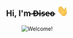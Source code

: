 <div align="center">
<h2> Hi, I'm  ̶D̶i̶s̶e̶o̶   <img src="https://github.com/ABSphreak/ABSphreak/blob/master/gifs/Hi.gif" width="30px"></h2>

</div>

<div align="center" width="50">

<img src="https://github.com/D1se0/D1se0/assets/164921056/b05208a4-9a96-443e-a908-545af8dac192" alt="Welcome!" width="300"/>

</div>
<!--
**D1se0/D1se0** is a ✨ _special_ ✨ repository because its `README.md` (this file) appears on your GitHub profile.

Here are some ideas to get you started:

- 🔭 I’m currently working on ...
- 🌱 I’m currently learning ...
- 👯 I’m looking to collaborate on ...
- 🤔 I’m looking for help with 
...
- 💬 Ask me about ...
- 📫 How to reach me: ...
- 😄 Pronouns: ...
- ⚡ Fun fact: ...
-->
